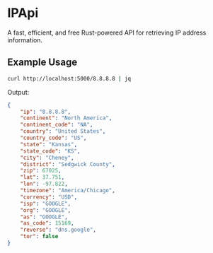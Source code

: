# IPApi

A fast, efficient, and free Rust-powered API for retrieving IP address information.

## Example Usage

```bash
curl http://localhost:5000/8.8.8.8 | jq
```

Output:

```json
{
    "ip": "8.8.8.8",
    "continent": "North America",
    "continent_code": "NA",
    "country": "United States",
    "country_code": "US",
    "state": "Kansas",
    "state_code": "KS",
    "city": "Cheney",
    "district": "Sedgwick County",
    "zip": 67025,
    "lat": 37.751,
    "lon": -97.822,
    "timezone": "America/Chicago",
    "currency": "USD",
    "isp": "GOOGLE",
    "org": "GOOGLE",
    "as": "GOOGLE",
    "as_code": 15169,
    "reverse": "dns.google",
    "tor": false
}
```
